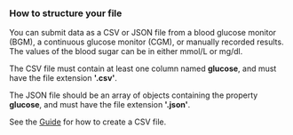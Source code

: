 ### How to structure your file

You can submit data as a CSV or JSON file from a blood glucose monitor (BGM), a continuous glucose monitor (CGM), or manually recorded results. The values of the blood sugar can be in either mmol/L or mg/dl.  

The CSV file must contain at least one column named **glucose**, and must have the file extension **'.csv'**.

The JSON file should be an array of objects containing the property **glucose**, and must have the file extension **'.json'**. 

See the [Guide](https://docs.google.com/document/d/1VE5JmlrB2MPTYNuiO1rN6_idoGAQMh44Cqja982c6d8/edit?usp=sharing) for how to create a CSV file.
